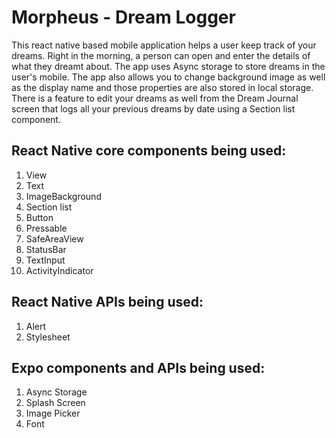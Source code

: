 # Morpheus - Dream Logger

This react native based mobile application helps a user keep track of your dreams. 
Right in the morning, a person can open and enter the details of what they dreamt about. 
The app uses Async storage to store dreams in the user's mobile. 
The app also allows you to change background image as well as the display name and those properties are also stored in local storage.
There is a feature to edit your dreams as well from the Dream Journal screen that logs all your previous dreams by date using a Section list component.

## React Native core components being used: 

1. View
2. Text
3. ImageBackground
4. Section list
5. Button
6. Pressable
7. SafeAreaView
8. StatusBar
9. TextInput
10. ActivityIndicator

## React Native APIs being used:

1. Alert
2. Stylesheet

## Expo components and APIs being used: 

1. Async Storage
2. Splash Screen
3. Image Picker
4. Font
